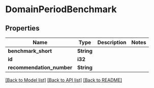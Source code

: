 # DomainPeriodBenchmark

## Properties

Name | Type | Description | Notes
------------ | ------------- | ------------- | -------------
**benchmark_short** | **String** |  | 
**id** | **i32** |  | 
**recommendation_number** | **String** |  | 

[[Back to Model list]](../README.md#documentation-for-models) [[Back to API list]](../README.md#documentation-for-api-endpoints) [[Back to README]](../README.md)


